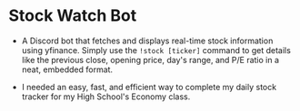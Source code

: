 # Stock Watch Bot

- A Discord bot that fetches and displays real-time stock information using yfinance. Simply use the `!stock [ticker]` command to get details like the previous close, opening price, day's range, and P/E ratio in a neat, embedded format.

- I needed an easy, fast, and efficient way to complete my daily stock tracker for my High School's Economy class.
